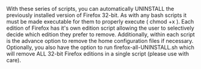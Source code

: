 With these series of scripts, you can automatically UNINSTALL the previously installed version of Firefox 32-bit. As with any bash scripts it must be made executable for them to properly execute ( chmod +x ). Each edition of Firefox has it's own edition script allowing the user to selectively decide which edition they prefer to remove. Additionally, within each script is the advance option to remove the home configuration files if necessary. Optionally, you also have the option to run firefox-all-UNINSTALL.sh which will remove ALL 32-bit Firefox editions in a single script (please use with care).
